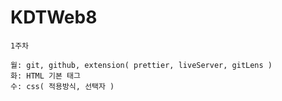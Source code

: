 # KDTWeb8

```
1주차

월: git, github, extension( prettier, liveServer, gitLens )
화: HTML 기본 태그
수: css( 적용방식, 선택자 )
```
